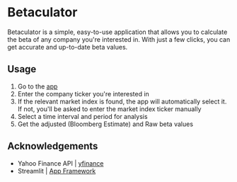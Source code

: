 # Betaculator
Betaculator is a simple, easy-to-use application that allows you to calculate the beta of any company you're interested in. With just a few clicks, you can get accurate and up-to-date beta values.

## Usage
1.  Go to the [app](https://safi842-betaculator-betaculator-p6imgg.streamlit.app/)
2. Enter the company ticker you're interested in
3. If the relevant market index is found, the app will automatically select it. If not, you'll be asked to enter the market index ticker manually
4. Select a time interval and period for analysis
5. Get the adjusted (Bloomberg Estimate) and Raw beta values

## Acknowledgements
- Yahoo Finance API | [yfinance](https://github.com/ranaroussi/yfinance)
- Streamlit | [App Framework](https://streamlit.io)
